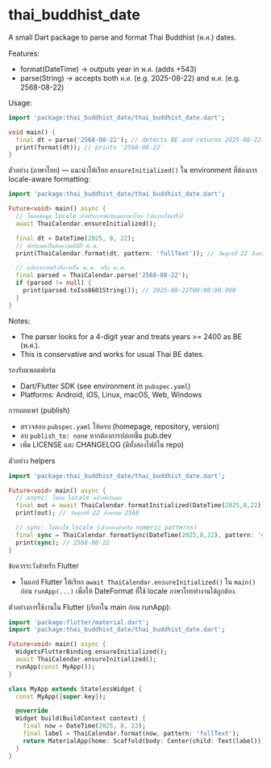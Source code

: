 # thai_buddhist_date

A small Dart package to parse and format Thai Buddhist (พ.ศ.) dates.

Features:

- format(DateTime) -> outputs year in พ.ศ. (adds +543)
- parse(String) -> accepts both ค.ศ. (e.g. 2025-08-22) and พ.ศ. (e.g. 2568-08-22)

Usage:

```dart
import 'package:thai_buddhist_date/thai_buddhist_date.dart';

void main() {
  final dt = parse('2568-08-22'); // detects BE and returns 2025-08-22 in DateTime
  print(format(dt)); // prints '2568-08-22'
}
```

ตัวอย่าง (ภาษาไทย) — แนะนำให้เรียก `ensureInitialized()` ใน environment ที่ต้องการ locale-aware formatting:

```dart
import 'package:thai_buddhist_date/thai_buddhist_date.dart';

Future<void> main() async {
  // โหลดข้อมูล locale สำหรับการฟอร์แมตภาษาไทย (ต้องรอให้เสร็จ)
  await ThaiCalendar.ensureInitialized();

  final dt = DateTime(2025, 8, 22);
  // ฟอร์แมตเป็นข้อความที่มีปี พ.ศ.
  print(ThaiCalendar.format(dt, pattern: 'fullText')); // วันศุกร์ที่ 22 สิงหาคม 2568

  // แปลงจากสตริงที่อาจเป็น พ.ศ. หรือ ค.ศ.
  final parsed = ThaiCalendar.parse('2568-08-22');
  if (parsed != null) {
    print(parsed.toIso8601String()); // 2025-08-22T00:00:00.000
  }
}
```

Notes:

- The parser looks for a 4-digit year and treats years >= 2400 as BE (พ.ศ.).
- This is conservative and works for usual Thai BE dates.

รองรับแพลตฟอร์ม

- Dart/Flutter SDK (see environment in `pubspec.yaml`)
- Platforms: Android, iOS, Linux, macOS, Web, Windows

การเผยแพร่ (publish)

- ตรวจสอบ `pubspec.yaml` ให้ครบ (homepage, repository, version)
- ลบ `publish_to: none` หากต้องการปล่อยขึ้น pub.dev
- เพิ่ม LICENSE และ CHANGELOG (มีทั้งสองไฟล์ใน repo)

ตัวอย่าง helpers

```dart
import 'package:thai_buddhist_date/thai_buddhist_date.dart';

Future<void> main() async {
  // async: โหลด locale แล้วฟอร์แมต
  final out = await ThaiCalendar.formatInitialized(DateTime(2025,8,22));
  print(out); // วันศุกร์ที่ 22 สิงหาคม 2568

  // sync: ไม่ต้องใช้ locale (ตัวอย่างสำหรับ numeric patterns)
  final sync = ThaiCalendar.formatSync(DateTime(2025,8,22), pattern: 'yyyy-MM-dd');
  print(sync); // 2568-08-22
}
```

ข้อควรระวังสำหรับ Flutter

- ในแอป Flutter ให้เรียก `await ThaiCalendar.ensureInitialized()` ใน `main()` ก่อน `runApp(...)` เพื่อให้ DateFormat ที่ใช้ locale ภาษาไทยทำงานได้ถูกต้อง.

ตัวอย่างการใช้งานใน Flutter (เรียกใน main ก่อน runApp):

```dart
import 'package:flutter/material.dart';
import 'package:thai_buddhist_date/thai_buddhist_date.dart';

Future<void> main() async {
  WidgetsFlutterBinding.ensureInitialized();
  await ThaiCalendar.ensureInitialized();
  runApp(const MyApp());
}

class MyApp extends StatelessWidget {
  const MyApp({super.key});

  @override
  Widget build(BuildContext context) {
    final now = DateTime(2025, 8, 22);
    final label = ThaiCalendar.format(now, pattern: 'fullText');
    return MaterialApp(home: Scaffold(body: Center(child: Text(label))));
  }
}
```
